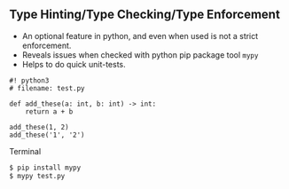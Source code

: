 
## Type Hinting/Type Checking/Type Enforcement

* An optional feature in python, and even when used is not a strict enforcement.
* Reveals issues when checked with python pip package tool `mypy`
* Helps to do quick unit-tests.

```
#! python3
# filename: test.py

def add_these(a: int, b: int) -> int:
    return a + b
    
add_these(1, 2)
add_these('1', '2')
```

Terminal
``` bash
$ pip install mypy
$ mypy test.py
```
